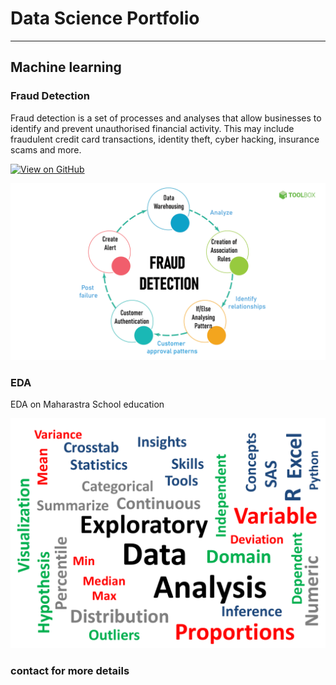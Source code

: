 # Data Science Portfolio

---

## Machine learning

### Fraud Detection

Fraud detection is a set of processes and analyses that allow businesses to identify and prevent unauthorised financial activity. This may include fraudulent credit card transactions, identity theft, cyber hacking, insurance scams and more.

[![View on GitHub](https://img.shields.io/badge/GitHub-View_on_GitHub-blue?logo=GitHub)](https://github.com/cskn1097/fraud_detection)

<center><img src="assets/img/Fraud-Detection.jpg"/></center>

### EDA

EDA on Maharastra School education


<center><img src="assets/img/EDA.jpg"/></center>

### contact for more details
